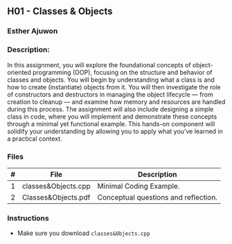 ## H01 - Classes & Objects
### Esther Ajuwon
### Description:

In this assignment, you will explore the foundational concepts of object-oriented programming (OOP), focusing on the structure and behavior of classes and objects. You will begin by understanding what a class is and how to create (instantiate) objects from it. You will then investigate the role of constructors and destructors in managing the object lifecycle — from creation to cleanup — and examine how memory and resources are handled during this process.
The assignment will also include designing a simple class in code, where you will implement and demonstrate these concepts through a minimal yet functional example. This hands-on component will solidify your understanding by allowing you to apply what you’ve learned in a practical context.


### Files

|   #   | File               | Description                                        |
| :---: | ------------------ | -------------------------------------------------- |
|   1   | classes&Objects.cpp| Minimal Coding Example.                            |
|   2   | Classes&Objects.pdf| Conceptual questions and reflection.               |

### Instructions

- Make sure you download `classes&Objects.cpp`